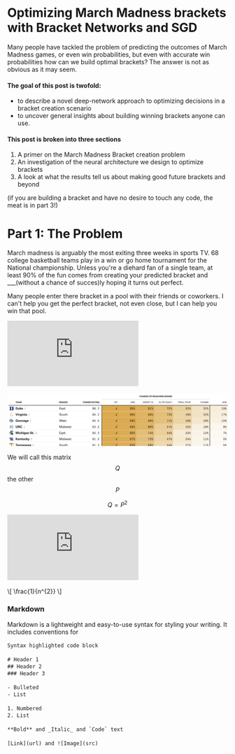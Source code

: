 

# Optimizing March Madness brackets with Bracket Networks and SGD

Many people have tackled the problem of predicting the outcomes of March Madness games, or even win probabilities, but even with accurate win probabilities how can we build optimal brackets? The answer is not as obvious as it may seem. 

#### The goal of this post is twofold: 
- to describe a novel deep-network approach to optimizing decisions in a bracket creation scenario
- to uncover general insights about building winning brackets anyone can use. 

#### This post is broken into three sections
1. A primer on the March Madness Bracket creation problem
2. An investigation of the neural architecture we design to optimize brackets
3. A look at what the results tell us about making good future brackets and beyond

(if you are building a bracket and have no desire to touch any code, the meat is in part 3!)

# Part 1: The Problem

March madness is arguably the most exiting three weeks in sports TV. 68 college basketball teams play in a win or go home tournament for the National championship. Unless you're a diehard fan of a single team, at least 90% of the fun comes from creating your predicted bracket and ___(without a chance of succes)ly hoping it turns out perfect. 

Many people enter there bracket in a pool with their friends or coworkers. I can't help you get the perfect bracket, not even close, but I can help you win that pool. 


![equation](https://latex.codecogs.com/gif.latex?O_t%3D%5Ctext%20%7B%20Onset%20event%20at%20time%20bin%20%7D%20t)


![alt text][logo]

[logo]: https://raw.githubusercontent.com/jadler29/MadnessNetwork/master/old/538.png "538"

We will call this matrix $$Q$$ the other $$P$$


$$
Q = P^2
$$

 




![equation](https://latex.codecogs.com/gif.latex?O_t%3D%5Ctext%20%7B%20Onset%20event%20at%20time%20bin%20%7D%20t)

\\[ \frac{1}{n^{2}} \\]

### Markdown

Markdown is a lightweight and easy-to-use syntax for styling your writing. It includes conventions for

```
Syntax highlighted code block

# Header 1
## Header 2
### Header 3

- Bulleted
- List

1. Numbered
2. List

**Bold** and _Italic_ and `Code` text

[Link](url) and ![Image](src)
```

